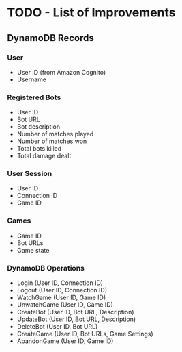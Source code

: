 # TODO - List of Improvements

## DynamoDB Records

### User

* User ID (from Amazon Cognito)
* Username

### Registered Bots

* User ID
* Bot URL
* Bot description
* Number of matches played
* Number of matches won
* Total bots killed
* Total damage dealt

### User Session

* User ID
* Connection ID
* Game ID

### Games

* Game ID
* Bot URLs
* Game state

### DynamoDB Operations

* Login (User ID, Connection ID)
* Logout (User ID, Connection ID)
* WatchGame (User ID, Game ID)
* UnwatchGame (User ID, Game ID)
* CreateBot (User ID, Bot URL, Description)
* UpdateBot (User ID, Bot URL, Description)
* DeleteBot (User ID, Bot URL)
* CreateGame (User ID, Bot URLs, Game Settings)
* AbandonGame (User ID, Game ID)

